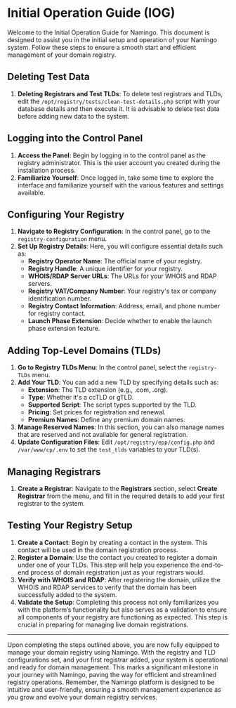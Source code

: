 # Initial Operation Guide (IOG)

Welcome to the Initial Operation Guide for Namingo. This document is designed to assist you in the initial setup and operation of your Namingo system. Follow these steps to ensure a smooth start and efficient management of your domain registry.

## Deleting Test Data

1. **Deleting Registrars and Test TLDs**: To delete test registrars and TLDs, edit the `/opt/registry/tests/clean-test-details.php` script with your database details and then execute it. It is advisable to delete test data before adding new data to the system.

## Logging into the Control Panel

1. **Access the Panel**: Begin by logging in to the control panel as the registry administrator. This is the user account you created during the installation process.
2. **Familiarize Yourself**: Once logged in, take some time to explore the interface and familiarize yourself with the various features and settings available.

## Configuring Your Registry

1. **Navigate to Registry Configuration**: In the control panel, go to the `registry-configuration` menu.
2. **Set Up Registry Details**: Here, you will configure essential details such as:
    - **Registry Operator Name**: The official name of your registry.
    - **Registry Handle**: A unique identifier for your registry.
    - **WHOIS/RDAP Server URLs**: The URLs for your WHOIS and RDAP servers.
    - **Registry VAT/Company Number**: Your registry's tax or company identification number.
    - **Registry Contact Information**: Address, email, and phone number for registry contact.
    - **Launch Phase Extension**: Decide whether to enable the launch phase extension feature.

## Adding Top-Level Domains (TLDs)

1. **Go to Registry TLDs Menu**: In the control panel, select the `registry-TLDs` menu.
2. **Add Your TLD**: You can add a new TLD by specifying details such as:
    - **Extension**: The TLD extension (e.g., .com, .org).
    - **Type**: Whether it's a ccTLD or gTLD.
    - **Supported Script**: The script types supported by the TLD.
    - **Pricing**: Set prices for registration and renewal.
    - **Premium Names**: Define any premium domain names.
3. **Manage Reserved Names**: In this section, you can also manage names that are reserved and not available for general registration.
4. **Update Configuration Files**: Edit `/opt/registry/epp/config.php` and `/var/www/cp/.env` to set the `test_tlds` variables to your TLD(s).

## Managing Registrars

1. **Create a Registrar**: Navigate to the **Registrars** section, select **Create Registrar** from the menu, and fill in the required details to add your first registrar to the system.

## Testing Your Registry Setup

1. **Create a Contact**: Begin by creating a contact in the system. This contact will be used in the domain registration process.
2. **Register a Domain**: Use the contact you created to register a domain under one of your TLDs. This step will help you experience the end-to-end process of domain registration just as your registrars would.
3. **Verify with WHOIS and RDAP**: After registering the domain, utilize the WHOIS and RDAP services to verify that the domain has been successfully added to the system.
4. **Validate the Setup**: Completing this process not only familiarizes you with the platform’s functionality but also serves as a validation to ensure all components of your registry are functioning as expected. This step is crucial in preparing for managing live domain registrations.

---

Upon completing the steps outlined above, you are now fully equipped to manage your domain registry using Namingo. With the registry and TLD configurations set, and your first registrar added, your system is operational and ready for domain management. This marks a significant milestone in your journey with Namingo, paving the way for efficient and streamlined registry operations. Remember, the Namingo platform is designed to be intuitive and user-friendly, ensuring a smooth management experience as you grow and evolve your domain registry services.
